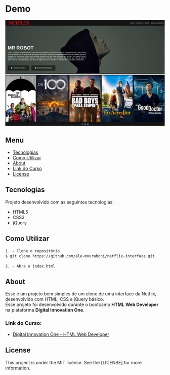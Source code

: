 # Demo
![Demo](readme/demo.png)
![Demo](readme/demo-2.png)

## Menu
* [Tecnologias](#Tecnologias)
* [Como Utilizar](#Como-Utilizar)
* [About](#About)
* [Link do Curso](#Link-do-Curso)
* [License](#License)

## Tecnologias
Projeto desenvolvido com as seguintes tecnologias:
* HTML5
* CSS3
* jQuery

## Como Utilizar
```
1. - Clone o repositório
$ git clone https://github.com/ale-mouraboni/netflix-interface.git

2. - Abra o index.html
```

## About
Esse é um projeto bem simples de um clone de uma interface da Netflix, desenvolvido com HTML, CSS e jQuery básico.  
Esse projeto foi desenvolvido durante o bootcamp **HTML Web Developer** na plataforma **Digital Innovation One**.

### Link do Curso:

* [Digital Innovation One - HTML Web Developer](https://digitalinnovation.one/)

## License
This project is under the MIT license. See the [LICENSE] for more information.

